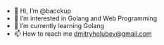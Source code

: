 - 👋 Hi, I’m @bacckup
- 👀 I’m interested in Golang and Web Programming
- 🌱 I’m currently learning Golang
- 📫 How to reach me dmitryholubev@gmail.com

